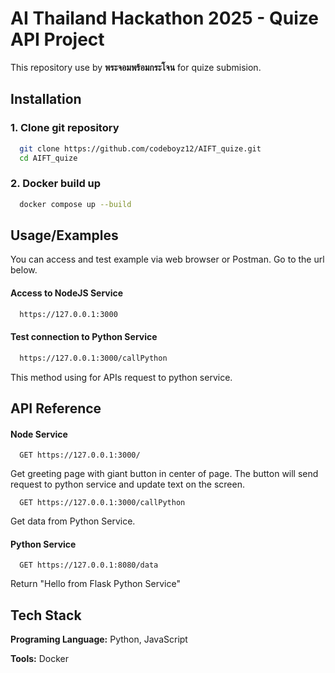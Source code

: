 
# AI Thailand Hackathon 2025 - Quize API Project

This repository use by **พระจอมพร้อมกระโจน** for quize submision.

## Installation

### 1. Clone git repository
```bash
  git clone https://github.com/codeboyz12/AIFT_quize.git
  cd AIFT_quize
```
### 2. Docker build up
```bash
  docker compose up --build
```

## Usage/Examples

You can access and test example via web browser or Postman. Go to the url below.

#### Access to NodeJS Service
```bash
  https://127.0.0.1:3000
```

#### Test connection to Python Service
```bash
  https://127.0.0.1:3000/callPython
```
This method using for APIs request to python service.

## API Reference

#### Node Service

```http
  GET https://127.0.0.1:3000/
```
Get greeting page with giant button in center of page. The button will send request to python service and update text on the screen.

```http
  GET https://127.0.0.1:3000/callPython
```

Get data from Python Service.

#### Python Service

```http
  GET https://127.0.0.1:8080/data
```

Return "Hello from Flask Python Service"


## Tech Stack

**Programing Language:** Python, JavaScript

**Tools:** Docker

